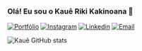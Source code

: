 ### Olá! Eu sou o Kauê Riki Kakinoana 👋

[![Portfólio](https://img.shields.io/website?label=SujeitoProgramador.com/style=for-the-badge&url=https://sujeitoprogramador.com/)](https://portfolio-orpin-nine-25.vercel.app/)
[![Instagram](https://img.shields.io/badge/Instagram-E4405F?style=for-the-badge&logo=instagram&logoColor=white)](https://www.instagram.com/kaue_riki/)
[![Linkedin](https://img.shields.io/badge/LinkedIn-0077B5?style=for-the-badge&logo=linkedin&logoColor=white)](https://www.linkedin.com/in/kau%C3%AA-riki-70b518273/)
[![Email](https://img.shields.io/badge/Gmail-D14836?style=for-the-badge&logo=gmail&logoColor=white)](mailto:kauerikil@gmail.com/)

![Kauê GitHub stats](https://github-readme-stats.vercel.app/api?username=kaueriki&show_icons=true&theme=cobalt)
